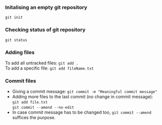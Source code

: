 ### Initalising an empty git repository 
`git init`

### Checking status of git repository
`git status`

### Adding files
To add all untracked files: `git add .`<br>
To add a specific file: `git add fileName.txt`

### Commit files
* Giving a commit message: `git commit -m "Meaningful commit message"`<br> 
* Adding more files to the last commit (no change in commit message): <br> 
`git add file.txt`<br>
`git commit --amend --no-edit`<br> 
* In case commit message has to be changed too, `git commit --amend` suffices the purpose. 
